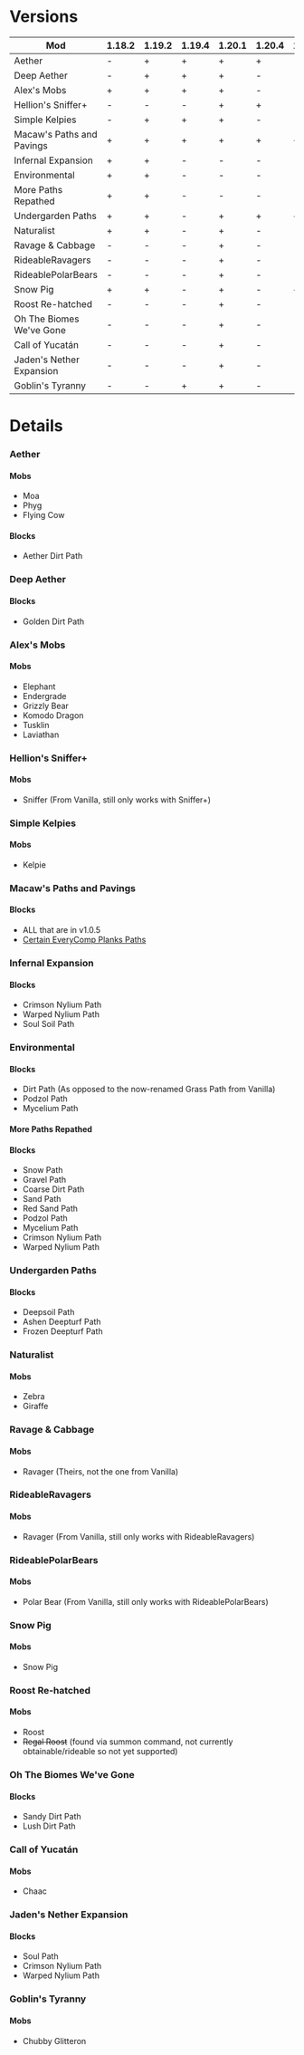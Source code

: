 # Versions
| Mod                       | 1.18.2 | 1.19.2 | 1.19.4 | 1.20.1 | 1.20.4 | 1.20.6 | 1.21 |
| ---                       | ---    | ---    | ---    | ---    | ---    | ---    | ---  |
| Aether                    | -      | +      | +      | +      | +      | -      | -    |
| Deep Aether               | -      | +      | +      | +      | -      | -      | -    |
| Alex's Mobs               | +      | +      | +      | +      | -      | -      | -    |
| Hellion's Sniffer+        | -      | -      | -      | +      | +      | -      | -    |
| Simple Kelpies            | -      | +      | +      | +      | -      | -      | -    |
| Macaw's Paths and Pavings | +      | +      | +      | +      | +      | +      | -    |
| Infernal Expansion        | +      | +      | -      | -      | -      | -      | -    |
| Environmental             | +      | +      | -      | -      | -      | -      | -    |
| More Paths Repathed       | +      | +      | -      | -      | -      | -      | -    |
| Undergarden Paths         | +      | +      | -      | +      | +      | +      | -    |
| Naturalist                | +      | +      | -      | +      | -      | -      | -    |
| Ravage & Cabbage          | -      | -      | -      | +      | -      | -      | -    |
| RideableRavagers          | -      | -      | -      | +      | -      | -      | -    |
| RideablePolarBears        | -      | -      | -      | +      | -      | -      | -    |
| Snow Pig                  | +      | +      | -      | +      | -      | +      | +    |
| Roost Re-hatched          | -      | -      | -      | +      | -      | -      | -    |
| Oh The Biomes We've Gone  | -      | -      | -      | +      | -      | -      | -    |
| Call of Yucatán           | -      | -      | -      | +      | -      | -      | -    |
| Jaden's Nether Expansion  | -      | -      | -      | +      | -      | -      | -    |
| Goblin's Tyranny          | -      | -      | +      | +      | -      | -      | -    |

# Details

### Aether
#### Mobs
- Moa
- Phyg
- Flying Cow
#### Blocks
- Aether Dirt Path

### Deep Aether
#### Blocks
- Golden Dirt Path

### Alex's Mobs
#### Mobs
- Elephant
- Endergrade
- Grizzly Bear
- Komodo Dragon
- Tusklin
- Laviathan

### Hellion's Sniffer+
#### Mobs
- Sniffer (From Vanilla, still only works with Sniffer+)

### Simple Kelpies
#### Mobs
- Kelpie

### Macaw's Paths and Pavings
#### Blocks
- ALL that are in v1.0.5
- [Certain EveryComp Planks Paths](https://github.com/VoidLeech/Paths-Are-Roads/issues/10)

### Infernal Expansion
#### Blocks
- Crimson Nylium Path
- Warped Nylium Path
- Soul Soil Path

### Environmental
#### Blocks
- Dirt Path (As opposed to the now-renamed Grass Path from Vanilla)
- Podzol Path
- Mycelium Path

#### More Paths Repathed
#### Blocks
- Snow Path
- Gravel Path
- Coarse Dirt Path
- Sand Path
- Red Sand Path
- Podzol Path
- Mycelium Path
- Crimson Nylium Path
- Warped Nylium Path

### Undergarden Paths
#### Blocks
- Deepsoil Path
- Ashen Deepturf Path
- Frozen Deepturf Path

### Naturalist
#### Mobs
- Zebra
- Giraffe

### Ravage & Cabbage
#### Mobs
- Ravager (Theirs, not the one from Vanilla)

### RideableRavagers
#### Mobs
- Ravager (From Vanilla, still only works with RideableRavagers)

### RideablePolarBears
#### Mobs
- Polar Bear (From Vanilla, still only works with RideablePolarBears)

### Snow Pig
#### Mobs
- Snow Pig

### Roost Re-hatched
#### Mobs
- Roost
- ~~Regal Roost~~ (found via summon command, not currently obtainable/rideable so not yet supported)

### Oh The Biomes We've Gone
#### Blocks
- Sandy Dirt Path
- Lush Dirt Path

### Call of Yucatán
#### Mobs
- Chaac

### Jaden's Nether Expansion
#### Blocks
- Soul Path
- Crimson Nylium Path
- Warped Nylium Path

### Goblin's Tyranny
#### Mobs
- Chubby Glitteron